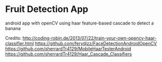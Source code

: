 # Fruit Detection App

android app with openCV using haar feature-based cascade to detect a banana


Credits:
http://coding-robin.de/2013/07/22/train-your-own-opencv-haar-classifier.html
https://github.com/ferydjzz/FaceDetectionAndroidOpenCV
https://github.com/sherrardTr4129/MobileHaarTesterAndroid
https://github.com/sherrardTr4129/Haar_Cascade_Classifiers